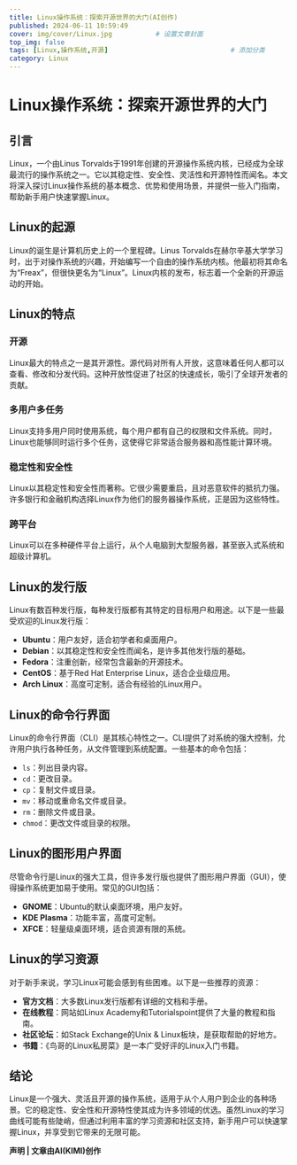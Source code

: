 ```yaml
---
title: Linux操作系统：探索开源世界的大门(AI创作)
published: 2024-06-11 10:59:49
cover: img/cover/Linux.jpg           # 设置文章封面
top_img: false
tags: [Linux,操作系统,开源]                               # 添加分类
category: Linux 
---
```



# Linux操作系统：探索开源世界的大门

## 引言

Linux，一个由Linus Torvalds于1991年创建的开源操作系统内核，已经成为全球最流行的操作系统之一。它以其稳定性、安全性、灵活性和开源特性而闻名。本文将深入探讨Linux操作系统的基本概念、优势和使用场景，并提供一些入门指南，帮助新手用户快速掌握Linux。

## Linux的起源

Linux的诞生是计算机历史上的一个里程碑。Linus Torvalds在赫尔辛基大学学习时，出于对操作系统的兴趣，开始编写一个自由的操作系统内核。他最初将其命名为“Freax”，但很快更名为“Linux”。Linux内核的发布，标志着一个全新的开源运动的开始。

## Linux的特点

### 开源

Linux最大的特点之一是其开源性。源代码对所有人开放，这意味着任何人都可以查看、修改和分发代码。这种开放性促进了社区的快速成长，吸引了全球开发者的贡献。

### 多用户多任务

Linux支持多用户同时使用系统，每个用户都有自己的权限和文件系统。同时，Linux也能够同时运行多个任务，这使得它非常适合服务器和高性能计算环境。

### 稳定性和安全性

Linux以其稳定性和安全性而著称。它很少需要重启，且对恶意软件的抵抗力强。许多银行和金融机构选择Linux作为他们的服务器操作系统，正是因为这些特性。

### 跨平台

Linux可以在多种硬件平台上运行，从个人电脑到大型服务器，甚至嵌入式系统和超级计算机。

## Linux的发行版

Linux有数百种发行版，每种发行版都有其特定的目标用户和用途。以下是一些最受欢迎的Linux发行版：

- **Ubuntu**：用户友好，适合初学者和桌面用户。
- **Debian**：以其稳定性和安全性而闻名，是许多其他发行版的基础。
- **Fedora**：注重创新，经常包含最新的开源技术。
- **CentOS**：基于Red Hat Enterprise Linux，适合企业级应用。
- **Arch Linux**：高度可定制，适合有经验的Linux用户。

## Linux的命令行界面

Linux的命令行界面（CLI）是其核心特性之一。CLI提供了对系统的强大控制，允许用户执行各种任务，从文件管理到系统配置。一些基本的命令包括：

- `ls`：列出目录内容。
- `cd`：更改目录。
- `cp`：复制文件或目录。
- `mv`：移动或重命名文件或目录。
- `rm`：删除文件或目录。
- `chmod`：更改文件或目录的权限。

## Linux的图形用户界面

尽管命令行是Linux的强大工具，但许多发行版也提供了图形用户界面（GUI），使得操作系统更加易于使用。常见的GUI包括：

- **GNOME**：Ubuntu的默认桌面环境，用户友好。
- **KDE Plasma**：功能丰富，高度可定制。
- **XFCE**：轻量级桌面环境，适合资源有限的系统。

## Linux的学习资源

对于新手来说，学习Linux可能会感到有些困难。以下是一些推荐的资源：

- **官方文档**：大多数Linux发行版都有详细的文档和手册。
- **在线教程**：网站如Linux Academy和Tutorialspoint提供了大量的教程和指南。
- **社区论坛**：如Stack Exchange的Unix & Linux板块，是获取帮助的好地方。
- **书籍**：《鸟哥的Linux私房菜》是一本广受好评的Linux入门书籍。

## 结论

Linux是一个强大、灵活且开源的操作系统，适用于从个人用户到企业的各种场景。它的稳定性、安全性和开源特性使其成为许多领域的优选。虽然Linux的学习曲线可能有些陡峭，但通过利用丰富的学习资源和社区支持，新手用户可以快速掌握Linux，并享受到它带来的无限可能。
 
**声明 | 文章由AI(KIMI)创作**
